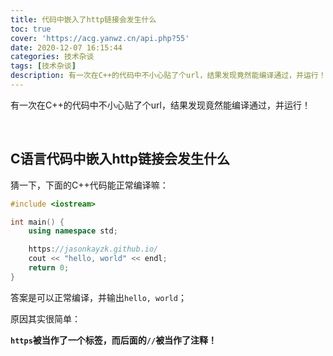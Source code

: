 ```yaml
---
title: 代码中嵌入了http链接会发生什么
toc: true
cover: 'https://acg.yanwz.cn/api.php?55'
date: 2020-12-07 16:15:44
categories: 技术杂谈
tags: [技术杂谈]
description: 有一次在C++的代码中不小心贴了个url，结果发现竟然能编译通过，并运行！
---
```


有一次在C++的代码中不小心贴了个url，结果发现竟然能编译通过，并运行！

<br/>

<!--more-->

## C语言代码中嵌入http链接会发生什么

猜一下，下面的C++代码能正常编译嘛：

```cpp
#include <iostream>

int main() {
    using namespace std;

    https://jasonkayzk.github.io/
    cout << "hello, world" << endl;
    return 0;
}
```

答案是可以正常编译，并输出`hello, world`；

原因其实很简单：

**`https`被当作了一个标签，而后面的`//`被当作了注释！**

<br/>